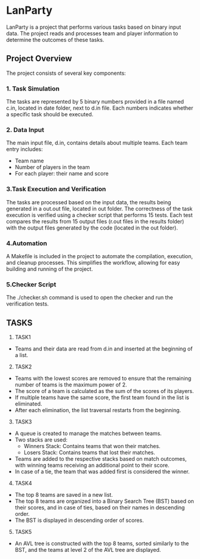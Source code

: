 # LanParty
LanParty is a project that performs various tasks based on binary input data. The project reads and processes team and player information to determine the outcomes of these tasks.

## Project Overview
The project consists of several key components:

### 1. Task Simulation

The tasks are represented by 5 binary numbers provided in a file named c.in, located in date folder, next to d.in file. Each numbers indicates whether a specific task should be executed.

### 2. Data Input

The main input file, d.in, contains details about multiple teams. Each team entry includes:

- Team name
- Number of players in the team
- For each player: their name and score

### 3.Task Execution and Verification

The tasks are processed based on the input data, the results being generated in a out.out file, located in out folder.
The correctness of the task execution is verified using a checker script that performs 15 tests. Each test compares the results from 15 output files (r.out files in the results folder) with the output files generated by the code (located in the out folder).


### 4.Automation

A Makefile is included in the project to automate the compilation, execution, and cleanup processes. This simplifies the workflow, allowing for easy building and running of the project.

### 5.Checker Script

The ./checker.sh command is used to open the checker and run the verification tests.

## TASKS

1. TASK1
 - Teams and their data are read from d.in and inserted at the beginning of a list.
2. TASK2
 - Teams with the lowest scores are removed to ensure that the remaining number of teams is the maximum power of 2.
 - The score of a team is calculated as the sum of the scores of its players.
 - If multiple teams have the same score, the first team found in the list is eliminated.
 - After each elimination, the list traversal restarts from the beginning.
3. TASK3
 - A queue is created to manage the matches between teams.
 - Two stacks are used:
    - Winners Stack: Contains teams that won their matches.
    - Losers Stack: Contains teams that lost their matches.
 - Teams are added to the respective stacks based on match outcomes, with winning teams receiving an additional point to their score.
 - In case of a tie, the team that was added first is considered the winner.
4. TASK4
 - The top 8 teams are saved in a new list.
 - The top 8 teams are organized into a Binary Search Tree (BST) based on their scores, and in case of ties, based on their names in descending order.
 - The BST is displayed in descending order of scores.
5. TASK5
 - An AVL tree is constructed with the top 8 teams, sorted similarly to the BST, and the teams at level 2 of the AVL tree are displayed.
